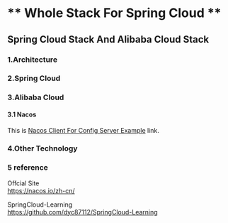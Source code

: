 # ** Whole Stack For Spring Cloud **

## Spring Cloud Stack And Alibaba Cloud Stack

### 1.Architecture

### 2.Spring Cloud

### 3.Alibaba Cloud

#### 3.1 Nacos
This is [Nacos Client For Config Server Example](./nacos-config-client/readme.md) link.

### 4.Other Technology

### 5 reference

Offcial Site  
https://nacos.io/zh-cn/  

SpringCloud-Learning  
https://github.com/dyc87112/SpringCloud-Learning  